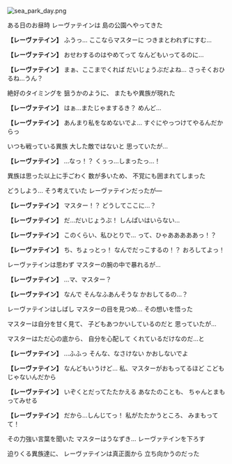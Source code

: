 
![sea_park_day.png](../images/backgrounds/sea_park_day.png)

ある日のお昼時
レーヴァテインは
島の公園へやってきた

**【レーヴァテイン】**
ふうっ…
ここならマスターに
つきまとわれずにすむ…

**【レーヴァテイン】**
おせわするのはやめてって
なんどもいってるのに…

**【レーヴァテイン】**
まぁ、ここまでくれば
だいじょうぶだよね…
さっそくおひるね…うん？

絶好のタイミングを
狙うかのように、
またもや異族が現れた

**【レーヴァテイン】**
はぁ…またじゃまするき？
めんど…

**【レーヴァテイン】**
あんまり私をなめないでよ…
すぐにやっつけてやるんだからっ

いつも戦っている異族
大した敵ではないと
思っていたが…

**【レーヴァテイン】**
…なっ！？
くぅっ…しまったっ…！

異族は思った以上に手ごわく
数が多いため、
不覚にも囲まれてしまった

どうしよう…
そう考えていた
レーヴァテインだったが―

**【レーヴァテイン】**
マスター！？
どうしてここに…？

**【レーヴァテイン】**
だ…だいじょうぶ！
しんぱいはいらない…

**【レーヴァテイン】**
このくらい、私ひとりで…
って、ひゃあああああっ！？

**【レーヴァテイン】**
ち、ちょっとっ！
なんでだっこするの！？
おろしてよっ！

レーヴァテインは思わず
マスターの腕の中で暴れるが…

**【レーヴァテイン】**
…マ、マスター？

**【レーヴァテイン】**
なんで
そんなふあんそうな
かおしてるの…？

レーヴァテインはしばし
マスターの目を見つめ…
その想いを悟った

マスターは自分を甘く見て、
子どもあつかいしているのだと
思っていたが…

マスターはただ心の底から、
自分を心配して
くれているだけなのだ…と

**【レーヴァテイン】**
…ふふっ
そんな、なさけない
かおしないでよ

**【レーヴァテイン】**
なんどもいうけど…
私、マスターがおもってるほど
こどもじゃないんだから

**【レーヴァテイン】**
いぞくとだってたたかえる
あなたのことも、
ちゃんとまもってみせる

**【レーヴァテイン】**
だから…しんじてっ！
私がたたかうところ、
みまもってて！

その力強い言葉を聞いた
マスターはうなずき…
レーヴァテインを下ろす

迫りくる異族達に、
レーヴァテインは真正面から
立ち向かうのだった